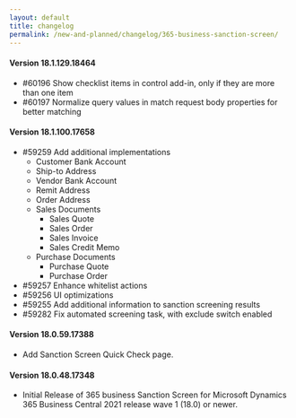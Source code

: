 ```yaml
---
layout: default
title: changelog
permalink: /new-and-planned/changelog/365-business-sanction-screen/
---
```


#### Version 18.1.129.18464

- #60196 Show checklist items in control add-in, only if they are more than one item
- #60197 Normalize query values in match request body properties for better matching

#### Version 18.1.100.17658

- #59259 Add additional implementations
  - Customer Bank Account
  - Ship-to Address
  - Vendor Bank Account
  - Remit Address
  - Order Address
  - Sales Documents
    - Sales Quote
    - Sales Order
    - Sales Invoice
    - Sales Credit Memo
  - Purchase Documents
    - Purchase Quote
    - Purchase Order
- #59257 Enhance whitelist actions
- #59256 UI optimizations
- #59255 Add additional information to sanction screening results
- #59282 Fix automated screening task, with exclude switch enabled

#### Version 18.0.59.17388

- Add Sanction Screen Quick Check page.

#### Version 18.0.48.17348

- Initial Release of 365 business Sanction Screen for Microsoft Dynamics 365 Business Central 2021 release wave 1 (18.0) or newer.
